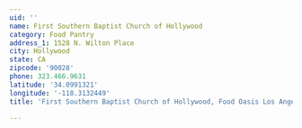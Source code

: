 ```yaml
---
uid: ''
name: First Southern Baptist Church of Hollywood
category: Food Pantry
address_1: 1528 N. Wilton Place
city: Hollywood
state: CA
zipcode: '90028'
phone: 323.466.9631
latitude: '34.0991321'
longitude: '-118.3132449'
title: 'First Southern Baptist Church of Hollywood, Food Oasis Los Angeles'

---
```

